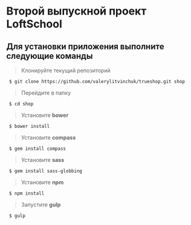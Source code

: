 # Второй выпускной проект LoftSchool
## Для установки приложения выполните следующие команды

> Клонируйте текущий репозиторий

```
 $ git clone https://github.com/valerylitvinchuk/trueshop.git shop
```
> Перейдите в папку

```
 $ cd shop
```
> Установите **bower**

```
 $ bower install
```
> Установите **compass**

```
 $ gem install compass
```
> Установите **sass**

```
 $ gem install sass-globbing
```
> Установите **npm**

```
 $ npm install
```
> Запустите **gulp**

```
 $ gulp
```
